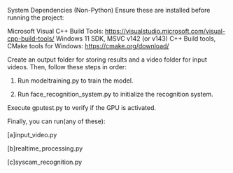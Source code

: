 System Dependencies (Non-Python)
Ensure these are installed before running the project:

Microsoft Visual C++ Build Tools: https://visualstudio.microsoft.com/visual-cpp-build-tools/
Windows 11 SDK, MSVC v142 (or v143) C++ Build tools, CMake tools for Windows: https://cmake.org/download/

Create an output folder for storing results and a video folder for input videos. Then, follow these steps in order:

1. Run modeltraining.py to train the model.

2. Run face_recognition_system.py to initialize the recognition system.

Execute gputest.py to verify if the GPU is activated.

Finally, you can run(any of these):

[a]input_video.py

[b]realtime_processing.py

[c]syscam_recognition.py

